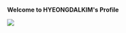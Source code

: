 **Welcome to HYEONGDALKIM's Profile**

<!---
HYEONGDALKIM/HYEONGDALKIM is a ✨ special ✨ repository because its `README.md` (this file) appears on your GitHub profile.
You can click the Preview link to take a look at your changes.
--->

<img src="https://img.shields.io/badge/JaVaScript-ffd700?style=flat-square&logo=javascript&logoColor=black"/></a>

